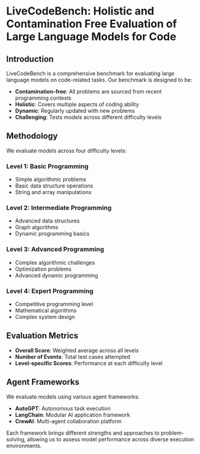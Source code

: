 # LiveCodeBench: Holistic and Contamination Free Evaluation of Large Language Models for Code

## Introduction

LiveCodeBench is a comprehensive benchmark for evaluating large language models on code-related tasks. Our benchmark is designed to be:

- **Contamination-free**: All problems are sourced from recent programming contests
- **Holistic**: Covers multiple aspects of coding ability
- **Dynamic**: Regularly updated with new problems
- **Challenging**: Tests models across different difficulty levels

## Methodology

We evaluate models across four difficulty levels:

### Level 1: Basic Programming
- Simple algorithmic problems
- Basic data structure operations
- String and array manipulations

### Level 2: Intermediate Programming
- Advanced data structures
- Graph algorithms
- Dynamic programming basics

### Level 3: Advanced Programming
- Complex algorithmic challenges
- Optimization problems
- Advanced dynamic programming

### Level 4: Expert Programming
- Competitive programming level
- Mathematical algorithms
- Complex system design

## Evaluation Metrics

- **Overall Score**: Weighted average across all levels
- **Number of Events**: Total test cases attempted
- **Level-specific Scores**: Performance at each difficulty level

## Agent Frameworks

We evaluate models using various agent frameworks:

- **AutoGPT**: Autonomous task execution
- **LangChain**: Modular AI application framework
- **CrewAI**: Multi-agent collaboration platform

Each framework brings different strengths and approaches to problem-solving, allowing us to assess model performance across diverse execution environments.
